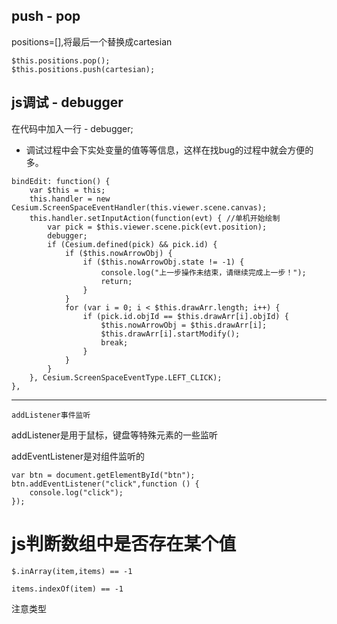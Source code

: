 ## push - pop

positions=\[\],将最后一个替换成cartesian

```
$this.positions.pop();
$this.positions.push(cartesian);
```

## js调试 - debugger

在代码中加入一行 - debugger;

* 调试过程中会下实处变量的值等等信息，这样在找bug的过程中就会方便的多。

```
bindEdit: function() {
    var $this = this;
    this.handler = new Cesium.ScreenSpaceEventHandler(this.viewer.scene.canvas);
    this.handler.setInputAction(function(evt) { //单机开始绘制
        var pick = $this.viewer.scene.pick(evt.position);
        debugger;
        if (Cesium.defined(pick) && pick.id) {
            if ($this.nowArrowObj) {
                if ($this.nowArrowObj.state != -1) {
                    console.log("上一步操作未结束，请继续完成上一步！");
                    return;
                }
            }
            for (var i = 0; i < $this.drawArr.length; i++) {
                if (pick.id.objId == $this.drawArr[i].objId) {
                    $this.nowArrowObj = $this.drawArr[i];
                    $this.drawArr[i].startModify();
                    break;
                }
            }
        }
    }, Cesium.ScreenSpaceEventType.LEFT_CLICK);
},
```

---

```
addListener事件监听
```

addListener是用于鼠标，键盘等特殊元素的一些监听

addEventListener是对组件监听的

```
var btn = document.getElementById("btn");
btn.addEventListener("click",function () {
    console.log("click");
});
```

# js判断数组中是否存在某个值

```
$.inArray(item,items) == -1
```

```
items.indexOf(item) == -1
```

注意类型

